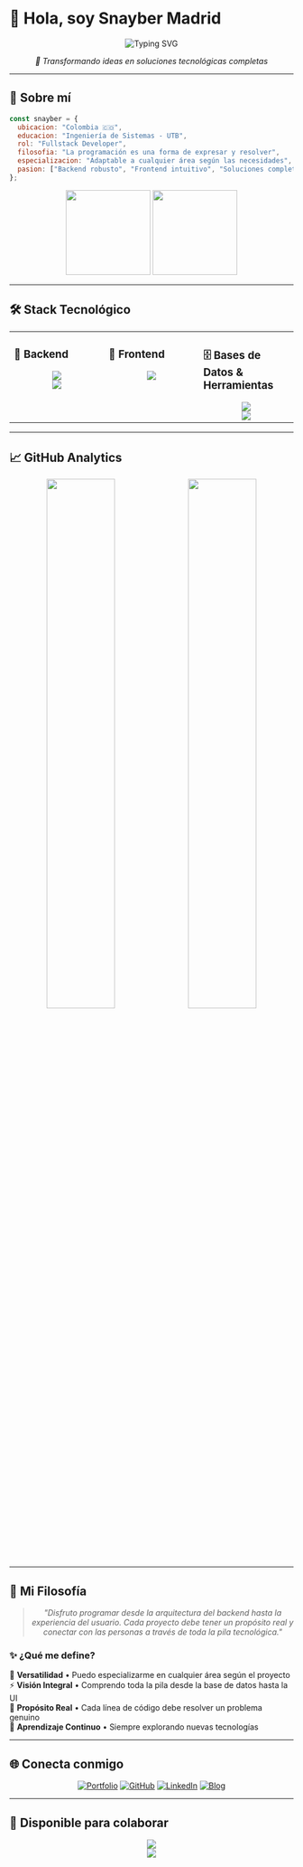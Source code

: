 # 👋 Hola, soy **Snayber Madrid**

<div align="center">
  <img src="https://readme-typing-svg.herokuapp.com?font=Fira+Code&size=22&duration=3000&pause=1000&color=36BCF7&center=true&vCenter=true&width=600&lines=Fullstack+Developer;Estudiante+de+Ingenier%C3%ADa;Creando+soluciones+con+prop%C3%B3sito" alt="Typing SVG" />
</div>

<p align="center">
  <em>🚀 Transformando ideas en soluciones tecnológicas completas</em>
</p>

---

## 🌟 **Sobre mí**

```javascript
const snayber = {
  ubicacion: "Colombia 🇨🇴",
  educacion: "Ingeniería de Sistemas - UTB",
  rol: "Fullstack Developer",
  filosofia: "La programación es una forma de expresar y resolver",
  especializacion: "Adaptable a cualquier área según las necesidades",
  pasion: ["Backend robusto", "Frontend intuitivo", "Soluciones completas"]
};
```

<div align="center">
  <img src="https://github-readme-stats.vercel.app/api?username=sn4yber&show_icons=true&theme=tokyonight&hide_border=true&include_all_commits=true&count_private=true" height="150" />
  <img src="https://github-readme-stats.vercel.app/api/top-langs/?username=sn4yber&layout=compact&theme=tokyonight&hide_border=true" height="150" />
</div>

---

## 🛠️ **Stack Tecnológico**

<table>
<tr>
<td valign="top" width="33%">

### 🔧 Backend
<div align="center">
  <img src="https://skillicons.dev/icons?i=java,python,nodejs,typescript" />
  <br>
  <img src="https://skillicons.dev/icons?i=spring,fastapi,express" />
</div>

</td>
<td valign="top" width="33%">

### 🎨 Frontend
<div align="center">
  <img src="https://skillicons.dev/icons?i=html,css,js,react" />
</div>

</td>
<td valign="top" width="33%">

### 🗄️ Bases de Datos & Herramientas
<div align="center">
  <img src="https://skillicons.dev/icons?i=postgres,git,github,vscode" />
  <br>
  <img src="https://skillicons.dev/icons?i=arduino" />
</div>

</td>
</tr>
</table>

---

## 📈 **GitHub Analytics**

<div align="center">
  <img src="https://streak-stats.demolab.com/?user=sn4yber&theme=tokyonight&hide_border=true" width="49%" />
  <img src="https://github-profile-trophy.vercel.app/?username=sn4yber&theme=tokyonight&no-frame=true&column=4&margin-w=15" width="49%" />
</div>

---

## 💫 **Mi Filosofía**

<div align="center">
  
> *"Disfruto programar desde la arquitectura del backend hasta la experiencia del usuario. Cada proyecto debe tener un propósito real y conectar con las personas a través de toda la pila tecnológica."*

</div>

### ✨ **¿Qué me define?**

🎯 **Versatilidad** • Puedo especializarme en cualquier área según el proyecto  
⚡ **Visión Integral** • Comprendo toda la pila desde la base de datos hasta la UI  
🤝 **Propósito Real** • Cada línea de código debe resolver un problema genuino  
🔄 **Aprendizaje Continuo** • Siempre explorando nuevas tecnologías  

---

## 🌐 **Conecta conmigo**

<div align="center">
  
[![Portfolio](https://img.shields.io/badge/🌐_Portfolio-FF5722?style=for-the-badge&logoColor=white)](https://sn4yber-blog.netlify.app/)
[![GitHub](https://img.shields.io/badge/GitHub-100000?style=for-the-badge&logo=github&logoColor=white)](https://github.com/sn4yber)
[![LinkedIn](https://img.shields.io/badge/LinkedIn-0077B5?style=for-the-badge&logo=linkedin&logoColor=white)](https://linkedin.com/in/snayber-madrid)
[![Blog](https://img.shields.io/badge/📝_Blog-36BCF7?style=for-the-badge&logoColor=white)](https://sn4yber-blog.netlify.app/)

</div>

---

## 🎯 **Disponible para colaborar**

<div align="center">
  <img src="https://capsule-render.vercel.app/api?type=waving&color=36BCF7&height=120&section=footer&text=Siempre%20abierto%20a%20proyectos%20desafiantes&fontSize=24&fontColor=fff&animation=twinkling" />
</div>

<div align="center">
  <img src="https://komarev.com/ghpvc/?username=sn4yber&label=Visitas&color=36BCF7&style=for-the-badge" />
</div>
